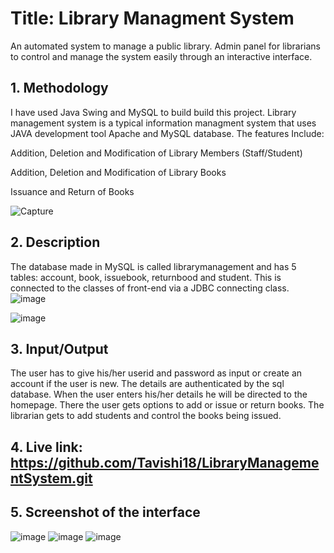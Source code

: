 # Title: Library Managment System
An automated system to manage a public library. Admin panel for librarians to control and manage the system easily through an interactive interface.

## 1. Methodology
I have used Java Swing and MySQL to build build this project. Library management system is a typical information managment system that uses JAVA development tool Apache
and MySQL database. The features  Include:

Addition, Deletion and Modification of Library Members (Staff/Student)  

Addition, Deletion and Modification of Library Books 

Issuance and Return of Books

![Capture](https://user-images.githubusercontent.com/83503708/208255886-938cfd64-d486-4e4f-9cd1-5633b5680062.PNG)


## 2. Description
The database made in MySQL is called librarymanagement and has 5 tables: account, book, issuebook, returnbood and student. This is connected to the classes of front-end via a JDBC connecting class.
![image](https://user-images.githubusercontent.com/83503708/208257383-d2c6e052-affd-40a9-a6fb-4b7d92bfcd05.png)

![image](https://user-images.githubusercontent.com/83503708/208257462-76e7b06c-6c6f-468d-93c0-5799f0da085b.png)


## 3. Input/Output
The user has to give his/her userid and password as input or create an account if the user is new. The details are authenticated by the sql database. When the user
enters his/her details he will be directed to the homepage. There the user gets options to add or issue or return books. The librarian gets to add students and 
control the books being issued.

## 4. Live link: https://github.com/Tavishi18/LibraryManagementSystem.git


## 5. Screenshot of the interface
![image](https://user-images.githubusercontent.com/83503708/208257876-0eb3d6f6-e113-44d4-a8f3-b269e4bdddc2.png)
![image](https://user-images.githubusercontent.com/83503708/208257924-c071415e-f3f0-48f1-87d9-e2af9082f06e.png)
![image](https://user-images.githubusercontent.com/83503708/208257980-9b63faee-16d1-4733-8281-7d60fea12d85.png)

